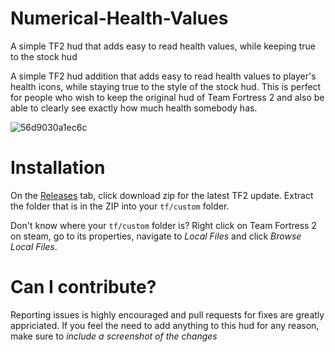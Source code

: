 # Numerical-Health-Values

A simple TF2 hud that adds easy to read health values, while keeping true to the stock hud

A simple TF2 hud addition that adds easy to read health values to player's health icons, while staying true to the style of the stock hud. This is perfect for people who wish to keep the original hud of Team Fortress 2 and also be able to clearly see exactly how much health somebody has.

![56d9030a1ec6c](https://user-images.githubusercontent.com/13933661/34137533-7bb4fa82-e439-11e7-9c02-201573a25d6c.jpg)

# Installation

On the [Releases](https://github.com/TheIcyStar/Numerical-Health-Values/releases) tab, click download zip for the latest TF2 update. Extract the folder that is in the ZIP into your `tf/custom` folder.

Don't know where your `tf/custom` folder is? Right click on Team Fortress 2 on steam, go to its properties, navigate to *Local Files* and click *Browse Local Files*. 

# Can I contribute?
Reporting issues is highly encouraged and pull requests for fixes are greatly appriciated.
If you feel the need to add anything to this hud for any reason, make sure to *include a screenshot of the changes*

